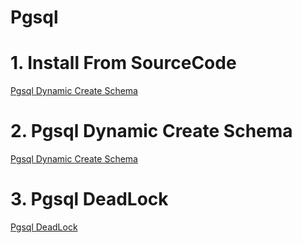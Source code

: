 # Pgsql

# 1. Install From SourceCode
[Pgsql Dynamic Create Schema](../pgsql/1-Install-From-SourceCode.md ':include')

# 2. Pgsql Dynamic Create Schema
[Pgsql Dynamic Create Schema](../pgsql/2-Pgsql-Dynamic-Create-Schema.md ':include')

# 3. Pgsql DeadLock
[Pgsql DeadLock](../pgsql/3-Pgsql-DeadLock.md ':include')

